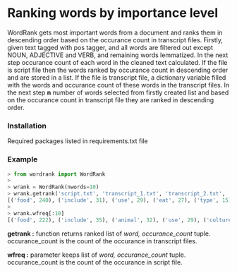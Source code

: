 # Ranking words by importance level

WordRank gets most important words from a document and ranks them in descending order based on the occurance count in transcript files. Firstly, given text tagged with pos tagger, and all words are filtered out except NOUN, ADJECTIVE and VERB, and remaining words lemmatized. In the next step occurance count of each word in the cleaned text calculated. If the file is script file then the words ranked by occurance count in descending order and are stored in a list. If the file is transcript file, a dictionary variable filled with the words and occurance count of these words in the transcript files. In the next step <b>n</b> number of words selected from firstly created list and based on the occurance count in transcript file they are ranked in descending order.

### Installation

Required packages listed in requirements.txt file

### Example
```Python
> from wordrank import WordRank
>
> wrank = WordRank(nwords=10)
> wrank.getrank('script.txt', 'transcript_1.txt', 'transcript_2.txt', 'transcript_3.txt')
[('food', 240), ('include', 31), ('use', 29), ('eat', 27), ('type', 15), ('culture', 8), ('animal', 6), ('price', 4), ('plant', 2), ('taste', 1)]
>
> wrank.wfreq[:10]
[('food', 222), ('include', 35), ('animal', 32), ('use', 29), ('culture', 23), ('price', 22), ('plant', 19), ('taste', 18), ('type', 18), ('eat', 18)]
```

<b>getrank :</b> function returns ranked list of <i>word, occurance_count</i> tuple. occurance_count is the count of the occurance in transcript files. 

<b>wfreq   :</b> parameter keeps list of <i>word, occurance_count</i> tuple. occurance_count is the count of the occurance in script file.

